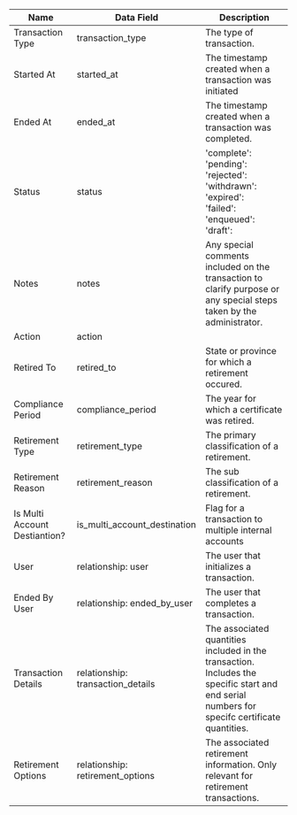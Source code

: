| Name                          | Data Field                        | Description                                                                                                                                   |
|-------------------------------|-----------------------------------|-----------------------------------------------------------------------------------------------------------------------------------------------|
|Transaction Type|transaction_type|The type of transaction.|
|Started At|started_at| The timestamp created when a transaction was initiated|
|Ended At|ended_at|The timestamp created when a transaction was completed.|
|Status|status|'complete': <br>'pending': <br>'rejected': <br>'withdrawn': <br>'expired': <br>'failed': <br>'enqueued': <br>'draft': <br>|
|Notes|notes|Any special comments included on the transaction to clarify purpose or any special steps taken by the administrator.|
|Action|action||
|Retired To|retired_to|State or province for which a retirement occured.|
|Compliance Period|compliance_period|The year for which a certificate was retired.|
|Retirement Type|retirement_type|The primary classification of a retirement.|
|Retirement Reason|retirement_reason|The sub classification of a retirement.|
|Is Multi Account Destiantion?|is\_multi\_account\_destination|Flag for a transaction to multiple internal accounts|
|User|relationship: user|The user that initializes a transaction.|
|Ended By User| relationship: ended\_by\_user       | The user that completes a transaction.|
|Transaction Details| relationship: transaction_details | The associated quantities included in the transaction. Includes the specific start and end serial numbers for specifc certificate quantities. |
|Retirement Options| relationship: retirement_options  | The associated retirement information. Only relevant for retirement transactions.|
